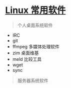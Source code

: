 # [Linux 常用软件](/)

> 个人桌面系统软件

- IRC
- git
- ffmpeg 多媒体处理软件
- zim 桌面维基
- meld 比较工具
- wget
- sync

> 服务器系统软件
